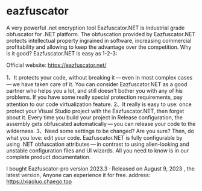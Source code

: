 # eazfuscator
A very powerful .net encryption tool
Eazfuscator.NET is industrial grade obfuscator for .NET platform.
The obfuscation provided by Eazfuscator.NET protects intellectual property ingrained in software, increasing commercial profitability and allowing to keep the advantage over the competition.
Why is it good?
Eazfuscator.NET is easy as 1-2-3:

Official website:  https://eazfuscator.net/

1、It protects your code, without breaking it — even in most complex cases — we have taken care of it. You can consider Eazfuscator.NET as a good partner who helps you a lot, and still doesn't bother you with any of his problems. If you have some really special protection requirements, pay attention to our code virtualization feature.
2、It really is easy to use: once protect your Visual Studio project with the Eazfuscator.NET, then forget about it. Every time you build your project in Release configuration, the assembly gets obfuscated automatically — you can release your code to the wilderness.
3、Need some settings to be changed? Are you sure? Then, do what you love: edit your code. Eazfuscator.NET is fully configurable by using .NET obfuscation attributes — in contrast to using alien-looking and unstable configuration files and UI wizards. All you need to know is in our complete product documentation.

I bought Eazfuscator-pro version 2023.3 · Released on August 9, 2023 , the latest version, Anyone can experience it for free.
address: https://xiaoluo.chaego.top
